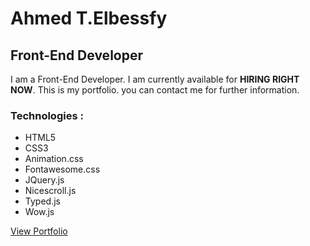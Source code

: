 # Ahmed T.Elbessfy 
## Front-End Developer

I am a Front-End Developer. I am currently available for **HIRING RIGHT NOW**. This is my portfolio. you can contact me for further information. 

### Technologies : 

* HTML5
* CSS3
* Animation.css
* Fontawesome.css
* JQuery.js
* Nicescroll.js
* Typed.js
* Wow.js

[View Portfolio]( https://ahmed-elbessfy.github.io/Ahmed_Elbessfy_Portfolio/)
